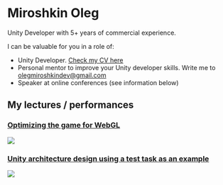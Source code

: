 # Miroshkin Oleg

Unity Developer with 5+ years of commercial experience.

I can be valuable for you in a role of:

- Unity Developer. [Check my CV here](https://docs.google.com/document/d/14G3juVaG7q_Vn_3oqmQlGF9vwp_DmQ6d/edit?usp=sharing&ouid=100872973198092293754&rtpof=true&sd=true)
- Personal mentor to improve your Unity developer skills. Write me to olegmiroshkindev@gmail.com
- Speaker at online conferences (see information below)

## My lectures / performances

### [Optimizing the game for WebGL](https://www.youtube.com/live/fijJiEET78k?si=_hAapzojvYIg3huA&t=6690)

![](img/WebGL_optimization.png)

### [Unity architecture design using a test task as an example](https://youtu.be/yaTJbfq-9M0?si=11ZQKSt2Y2VZ8pD2)

![](img/architecure_design.png)

